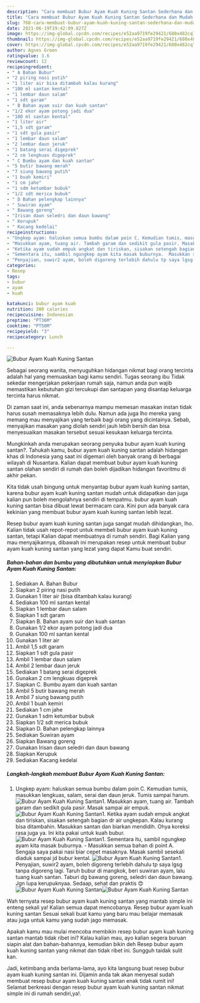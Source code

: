 ```yaml
---
description: "Cara membuat Bubur Ayam Kuah Kuning Santan Sederhana dan Mudah Dibuat"
title: "Cara membuat Bubur Ayam Kuah Kuning Santan Sederhana dan Mudah Dibuat"
slug: 768-cara-membuat-bubur-ayam-kuah-kuning-santan-sederhana-dan-mudah-dibuat
date: 2021-06-19T19:42:09.827Z
image: https://img-global.cpcdn.com/recipes/e52aa9719fe29421/680x482cq70/bubur-ayam-kuah-kuning-santan-foto-resep-utama.jpg
thumbnail: https://img-global.cpcdn.com/recipes/e52aa9719fe29421/680x482cq70/bubur-ayam-kuah-kuning-santan-foto-resep-utama.jpg
cover: https://img-global.cpcdn.com/recipes/e52aa9719fe29421/680x482cq70/bubur-ayam-kuah-kuning-santan-foto-resep-utama.jpg
author: Agnes Green
ratingvalue: 3.6
reviewcount: 12
recipeingredient:
- " A Bahan Bubur"
- "2 piring nasi putih"
- "1 liter air bisa ditambah kalau kurang"
- "100 ml santan kental"
- "1 lembar daun salam"
- "1 sdt garam"
- " B Bahan ayam suir dan kuah santan"
- "1/2 ekor ayam potong jadi dua"
- "100 ml santan kental"
- "1 liter air"
- "1,5 sdt garam"
- "1 sdt gula pasir"
- "1 lembar daun salam"
- "2 lembar daun jeruk"
- "1 batang serai digeprek"
- "2 cm lengkuas digeprek"
- " C Bumbu ayam dan kuah santan"
- "5 butir bawang merah"
- "7 siung bawang putih"
- "1 buah kemiri"
- "1 cm jahe"
- "1 sdm ketumbar bubuk"
- "1/2 sdt merica bubuk"
- " D Bahan pelengkap lainnya"
- " Suwiran ayam"
- " Bawang goreng"
- "Irisan daun seledri dan daun bawang"
- " Kerupuk"
- " Kacang kedelai"
recipeinstructions:
- "Ungkep ayam: haluskan semua bumbu dalam poin C. Kemudian tumis, masukkan lengkuas, salam, serai dan daun jeruk. Tumis sampai harum."
- "Masukkan ayam, tuang air. Tambah garam dan sedikit gula pasir. Masak sampai air empuk."
- "Ketika ayam sudah empuk angkat dan tiriskan, sisakan setengah bagian dr air ungkepan. Kalau kurang bisa ditambahin. Masukkan santan dan biarkan mendidih. Ohya koreksi rasa juga ya. Ini kita pakai untuk kuah bubur."
- "Sementara itu, sambil ngungkep ayam kita masak buburnya.  Masukkan semua bahan di point A. Sengaja saya pakai nasi biar cepet masaknya. Masak sambil sesekali diaduk sampai jd bubur kental."
- "Penyajian, suwir2 ayam, boleh digoreng terlebih dahulu tp saya lgsg tanpa digoreng lagi. Taruh bubur di mangkok, beri suwiran ayam, lalu tuang kuah santan. Taburi dg bawang goreng, seledri dan daun bawang. Jgn lupa kerupuknyaa. Sedaap, sehat dan praktis 😍"
categories:
- Resep
tags:
- bubur
- ayam
- kuah

katakunci: bubur ayam kuah 
nutrition: 300 calories
recipecuisine: Indonesian
preptime: "PT36M"
cooktime: "PT50M"
recipeyield: "3"
recipecategory: Lunch

---
```



![Bubur Ayam Kuah Kuning Santan](https://img-global.cpcdn.com/recipes/e52aa9719fe29421/680x482cq70/bubur-ayam-kuah-kuning-santan-foto-resep-utama.jpg)

Sebagai seorang wanita, menyuguhkan hidangan nikmat bagi orang tercinta adalah hal yang memuaskan bagi kamu sendiri. Tugas seorang ibu Tidak sekedar mengerjakan pekerjaan rumah saja, namun anda pun wajib memastikan kebutuhan gizi tercukupi dan santapan yang disantap keluarga tercinta harus nikmat.

Di zaman  saat ini, anda sebenarnya mampu memesan masakan instan tidak harus susah memasaknya lebih dulu. Namun ada juga lho mereka yang memang mau menyajikan yang terbaik bagi orang yang dicintainya. Sebab, menyajikan masakan yang diolah sendiri jauh lebih bersih dan bisa menyesuaikan masakan tersebut sesuai kesukaan keluarga tercinta. 



Mungkinkah anda merupakan seorang penyuka bubur ayam kuah kuning santan?. Tahukah kamu, bubur ayam kuah kuning santan adalah hidangan khas di Indonesia yang saat ini digemari oleh banyak orang di berbagai wilayah di Nusantara. Kalian dapat membuat bubur ayam kuah kuning santan olahan sendiri di rumah dan boleh dijadikan hidangan favoritmu di akhir pekan.

Kita tidak usah bingung untuk menyantap bubur ayam kuah kuning santan, karena bubur ayam kuah kuning santan mudah untuk didapatkan dan juga kalian pun boleh mengolahnya sendiri di tempatmu. bubur ayam kuah kuning santan bisa dibuat lewat bermacam cara. Kini pun ada banyak cara kekinian yang membuat bubur ayam kuah kuning santan lebih lezat.

Resep bubur ayam kuah kuning santan juga sangat mudah dihidangkan, lho. Kalian tidak usah repot-repot untuk membeli bubur ayam kuah kuning santan, tetapi Kalian dapat membuatnya di rumah sendiri. Bagi Kalian yang mau menyajikannya, dibawah ini merupakan resep untuk membuat bubur ayam kuah kuning santan yang lezat yang dapat Kamu buat sendiri.

<!--inarticleads1-->

##### Bahan-bahan dan bumbu yang dibutuhkan untuk menyiapkan Bubur Ayam Kuah Kuning Santan:

1. Sediakan  A. Bahan Bubur
1. Siapkan 2 piring nasi putih
1. Gunakan 1 liter air (bisa ditambah kalau kurang)
1. Sediakan 100 ml santan kental
1. Siapkan 1 lembar daun salam
1. Siapkan 1 sdt garam
1. Siapkan  B. Bahan ayam suir dan kuah santan
1. Gunakan 1/2 ekor ayam potong jadi dua
1. Gunakan 100 ml santan kental
1. Gunakan 1 liter air
1. Ambil 1,5 sdt garam
1. Siapkan 1 sdt gula pasir
1. Ambil 1 lembar daun salam
1. Ambil 2 lembar daun jeruk
1. Sediakan 1 batang serai digeprek
1. Gunakan 2 cm lengkuas digeprek
1. Siapkan  C. Bumbu ayam dan kuah santan
1. Ambil 5 butir bawang merah
1. Ambil 7 siung bawang putih
1. Ambil 1 buah kemiri
1. Sediakan 1 cm jahe
1. Gunakan 1 sdm ketumbar bubuk
1. Siapkan 1/2 sdt merica bubuk
1. Siapkan  D. Bahan pelengkap lainnya
1. Sediakan  Suwiran ayam
1. Siapkan  Bawang goreng
1. Gunakan Irisan daun seledri dan daun bawang
1. Siapkan  Kerupuk
1. Sediakan  Kacang kedelai




<!--inarticleads2-->

##### Langkah-langkah membuat Bubur Ayam Kuah Kuning Santan:

1. Ungkep ayam: haluskan semua bumbu dalam poin C. Kemudian tumis, masukkan lengkuas, salam, serai dan daun jeruk. Tumis sampai harum.
<img src="//assets-global.cpcdn.com/assets/icons/button_play-2c75c40dde080a61004c1f40b05d8f140eaff45d7e9e6481dc71c63d2e7c4909.png" alt="Bubur Ayam Kuah Kuning Santan">1. Masukkan ayam, tuang air. Tambah garam dan sedikit gula pasir. Masak sampai air empuk.
<img src="//assets-global.cpcdn.com/assets/icons/button_play-2c75c40dde080a61004c1f40b05d8f140eaff45d7e9e6481dc71c63d2e7c4909.png" alt="Bubur Ayam Kuah Kuning Santan">1. Ketika ayam sudah empuk angkat dan tiriskan, sisakan setengah bagian dr air ungkepan. Kalau kurang bisa ditambahin. Masukkan santan dan biarkan mendidih. Ohya koreksi rasa juga ya. Ini kita pakai untuk kuah bubur.
<img src="//assets-global.cpcdn.com/assets/icons/button_play-2c75c40dde080a61004c1f40b05d8f140eaff45d7e9e6481dc71c63d2e7c4909.png" alt="Bubur Ayam Kuah Kuning Santan">1. Sementara itu, sambil ngungkep ayam kita masak buburnya.  - Masukkan semua bahan di point A. Sengaja saya pakai nasi biar cepet masaknya. Masak sambil sesekali diaduk sampai jd bubur kental.
<img src="//assets-global.cpcdn.com/assets/icons/button_play-2c75c40dde080a61004c1f40b05d8f140eaff45d7e9e6481dc71c63d2e7c4909.png" alt="Bubur Ayam Kuah Kuning Santan">1. Penyajian, suwir2 ayam, boleh digoreng terlebih dahulu tp saya lgsg tanpa digoreng lagi. Taruh bubur di mangkok, beri suwiran ayam, lalu tuang kuah santan. Taburi dg bawang goreng, seledri dan daun bawang. Jgn lupa kerupuknyaa. Sedaap, sehat dan praktis 😍
<img src="//assets-global.cpcdn.com/assets/icons/button_play-2c75c40dde080a61004c1f40b05d8f140eaff45d7e9e6481dc71c63d2e7c4909.png" alt="Bubur Ayam Kuah Kuning Santan"><img src="//assets-global.cpcdn.com/assets/icons/button_play-2c75c40dde080a61004c1f40b05d8f140eaff45d7e9e6481dc71c63d2e7c4909.png" alt="Bubur Ayam Kuah Kuning Santan">



Wah ternyata resep bubur ayam kuah kuning santan yang mantab simple ini enteng sekali ya! Kalian semua dapat mencobanya. Resep bubur ayam kuah kuning santan Sesuai sekali buat kamu yang baru mau belajar memasak atau juga untuk kamu yang sudah jago memasak.

Apakah kamu mau mulai mencoba membikin resep bubur ayam kuah kuning santan mantab tidak ribet ini? Kalau kalian mau, ayo kalian segera buruan siapin alat dan bahan-bahannya, kemudian bikin deh Resep bubur ayam kuah kuning santan yang nikmat dan tidak ribet ini. Sungguh taidak sulit kan. 

Jadi, ketimbang anda berlama-lama, ayo kita langsung buat resep bubur ayam kuah kuning santan ini. Dijamin anda tak akan menyesal sudah membuat resep bubur ayam kuah kuning santan enak tidak rumit ini! Selamat berkreasi dengan resep bubur ayam kuah kuning santan nikmat simple ini di rumah sendiri,ya!.

